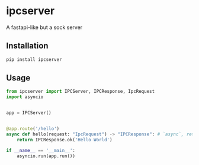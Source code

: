 # ipcserver

A fastapi-like but a sock server

## Installation

```bash
pip install ipcserver
```

## Usage

```python
from ipcserver import IPCServer, IPCResponse, IpcRequest
import asyncio


app = IPCServer()


@app.route('/hello')
async def hello(request: "IpcRequest") -> "IPCResponse": # `async`, return IPCResponse and typing is required
    return IPCResponse.ok('Hello World')

if __name__ == '__main__':
    asyncio.run(app.run())
```
